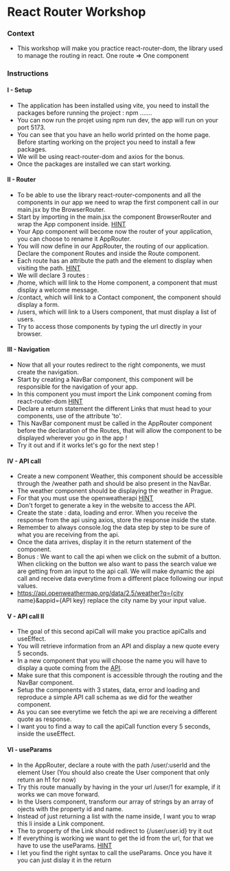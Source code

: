 # React Router Workshop 

### Context 
- This workshop will make you practice react-router-dom, the library used to manage the routing in react. One route => One component


### Instructions 

#### I - Setup 
- The application has been installed using vite, you need to install the packages before running the project : npm .......
- You can now run the projet using npm run dev, the app will run on your port 5173.
- You can see that you have an hello world printed on the home page. Before starting working on the project you need to install a few packages.
- We will be using react-router-dom and axios for the bonus.
- Once the packages are installed we can start working.

#### II - Router
- To be able to use the library react-router-components and all the components in our app we need to wrap the first component call in our main.jsx by the BrowserRouter.
- Start by importing in the main.jsx the component BrowserRouter and wrap the App component inside.  [HINT](https://reactrouter.com/en/main/router-components/browser-router)
- Your App component will become now the router of your application, you can choose to rename it AppRouter.
- You will now define in our AppRouter, the routing of our application. Declare the component Routes and inside the Route component.
- Each route has an attribute the path and the element to display when visiting the path. [HINT](https://reactrouter.com/en/main/route/route)
- We will declare 3 routes : 
- /home, which will link to the Home component, a component that must display a welcome message.
- /contact, which will link to a Contact component, the component should display a form.
- /users, which will link to a Users component, that must display a list of users.
- Try to access those components by typing the url directly in your browser.

#### III - Navigation
- Now that all your routes redirect to the right components, we must create the navigation.
- Start by creating a NavBar component, this component will be responsible for the navigation of your app.
- In this component you must import the Link component coming from react-router-dom [HINT](https://reactrouter.com/en/main/components/link)
- Declare a return statement the different Links that must head to your components, use of the attribute 'to'.
- This NavBar component must be called in the AppRouter component before the declaration of the Routes, that will allow the component to be displayed wherever you go in the app !
- Try it out and if it works let's go for the next step !

#### IV - API call
- Create a new component Weather, this component should be accessible through the /weather path and should be also present in the NavBar.
- The weather component should be displaying the weather in Prague.
- For that you must use the openweatherapi [HINT](https://openweathermap.org/current)
- Don't forget to generate a key in the website to access the API.
- Create the state : data, loading and error. When you receive the response from the api using axios, store the response inside the state.
- Remember to always console.log the data step by step to be sure of what you are receiving from the api.
- Once the data arrives, display it in the return statement of the component.
- Bonus : We want to call the api when we click on the submit of a button. When clicking on the button we also want to pass the search value we are getting from an input to the api call. We will make dynamic the api call and receive data everytime from a different place following our input values. 
- https://api.openweathermap.org/data/2.5/weather?q={city name}&appid={API key} replace the city name by your input value.


#### V - API call II
- The goal of this second apiCall will make you practice apiCalls and useEffect.
- You will retrieve information from an API and display a new quote every 5 seconds.
- In a new component that you will choose the name you will have to display a quote coming from the [API](https://ron-swanson-quotes.herokuapp.com/v2/quotes).
- Make sure that this component is accessible through the routing and the NavBar component.
- Setup the components with 3 states, data, error and loading and reproduce a simple API call schema as we did for the weather component.
- As you can see everytime we fetch the api we are receiving a different quote as response. 
- I want you to find a way to call the apiCall function every 5 seconds, inside the useEffect.


#### VI - useParams
- In the AppRouter, declare a route with the path /user/:userId and the element User (You should also create the User component that only return an h1 for now)
- Try this route manually by having in the your url /user/1 for example, if it works we can move forward.
- In the Users component, transform our array of strings by an array of ojects with the property id and name.
- Instead of just returning a list with the name inside, I want you to wrap this li inside a Link component.
- The to property of the Link should redirect to {/user/user.id} try it out 
- If everything is working we want to get the id from the url, for that we have to use the useParams. [HINT](https://reactrouter.com/en/main/hooks/use-params)
- I let you find the right syntax to call the useParams. Once you have it you can just dislay it in the return